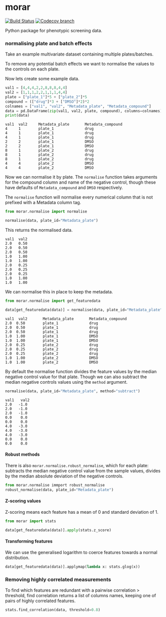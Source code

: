 # morar

[![Build Status](https://travis-ci.org/Swarchal/morar.svg?branch=master)](https://travis-ci.org/Swarchal/morar)
[![Codecov branch](https://img.shields.io/codecov/c/github/Swarchal/morar/master.svg)](https://codecov.io/gh/Swarchal/morar)

Python package for phenotypic screening data.

### normalising plate and batch effects

Take an example multivariate dataset containing multiple plates/batches.

To remove any potential batch effects we want to normalise the values to the controls on each plate.

Now lets create some example data.
```python
val1 = [4,4,4,2,2,8,8,8,4,4]
val2 = [1,1,1,2,2,1,1,1,4,4]
plate = ["plate_1"]*5 + ["plate_2"]*5
compound = (["drug"]*3 + ["DMSO"]*2)*2
colnames = ["val1", "val2", "Metadata_plate", "Metadata_compound"]
data = pd.DataFrame(zip(val1, val2, plate, compound), columns=colnames)
print(data)
```
```
val1  val2     Metadata_plate       Metadata_compound
4     1        plate_1              drug
4     1        plate_1              drug
4     1        plate_1              drug
2     2        plate_1              DMSO
2     2        plate_1              DMSO
8     1        plate_2              drug
8     1        plate_2              drug
8     1        plate_2              drug
4     4        plate_2              DMSO
4     4        plate_2              DMSO

```

Now we can normalise it by plate. The `normalise` function takes arguments for the compound column and name of the negative control, though these have defaults of `Metadata_compound` and `DMSO` respectively.

The `normalise` function will normalise every numerical column that is not prefixed with a Metadata column tag.

```python
from morar.normalise import normalise

normalise(data, plate_id="Metadata_plate")
```

This returns the normalised data.

```
val1  val2
2.0   0.50
2.0   0.50
2.0   0.50
1.0   1.00
1.0   1.00
2.0   0.25
2.0   0.25
2.0   0.25
1.0   1.00
1.0   1.00
```

We can normalise this in place to keep the metadata.

```python
from morar.normalise import get_featuredata

data[get_featuredata(data)] = normalise(data, plate_id="Metadata_plate")
```

```
val1  val2       Metadata_plate       Metadata_compound
2.0  0.50        plate_1              drug
2.0  0.50        plate_1              drug
2.0  0.50        plate_1              drug
1.0  1.00        plate_1              DMSO
1.0  1.00        plate_1              DMSO
2.0  0.25        plate_2              drug
2.0  0.25        plate_2              drug
2.0  0.25        plate_2              drug
1.0  1.00        plate_2              DMSO
1.0  1.00        plate_2              DMSO

```

By default the normalise function divides the feature values by the median negative control value for that plate. Though we can also subtract the median negative controls values using the `method` argument.

```python
normalise(data, plate_id="Metadata_plate", method="subtract")
```
```
val1   val2
2.0   -1.0
2.0   -1.0
2.0   -1.0
0.0    0.0
0.0    0.0
4.0   -3.0
4.0   -3.0
4.0   -3.0
0.0    0.0
0.0    0.0

```

#### Robust methods

There is also `morar.normalise.robust_normalise`, which for each plate: subtracts the median negative control value from the sample values, divides by the median absolute deviation of the negative controls.

```python
from morar.normalise immport robust_normalise
robust_normalise(data, plate_id="Metadata_plate")
```


#### Z-scoring values
Z-scoring means each feature has a mean of 0 and standard deviation of 1.

```python
from morar import stats

data[get_featuredata(data)].apply(stats.z_score)
```

#### Transforming features

We can use the generalised logarithm to coerce features towards a normal distribution.

```python
data[get_featuredata(data)].applymap(lambda x: stats.glog(x))
```

### Removing highly correlated measurements

To find which features are redundant with a pairwise correlation > threshold, find correlation returns a list of columns names, keeping one of pairs of highly correlated features.
```python
stats.find_correlation(data, threshold=0.8)
```
